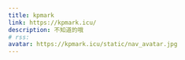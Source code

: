 ```yaml
---
title: kpmark
link: https://kpmark.icu/
description: 不知道的哦
# rss:
avatar: https://kpmark.icu/static/nav_avatar.jpg
---
```

